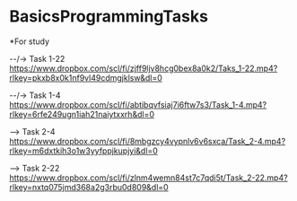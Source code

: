 # BasicsProgrammingTasks
*For study

--/-> Task 1-22
https://www.dropbox.com/scl/fi/zjff9ljv8hcg0bex8a0k2/Taks_1-22.mp4?rlkey=pkxb8x0k1nf9vl49cdmgjklsw&dl=0

--/-> Task 1-4
https://www.dropbox.com/scl/fi/abtibqvfsiaj7i6ftw7s3/Task_1-4.mp4?rlkey=6rfe249ugn1iah21naiytxxrh&dl=0

--> Task 2-4
https://www.dropbox.com/scl/fi/8mbgzcy4vypnlv6v6sxca/Task_2-4.mp4?rlkey=m6dxtkih3o1w3yyfppjkupjyi&dl=0

--> Task 2-22
https://www.dropbox.com/scl/fi/zlnm4wemn84st7c7qdi5t/Task_2-22.mp4?rlkey=nxtq075jmd368a2g3rbu0d809&dl=0
